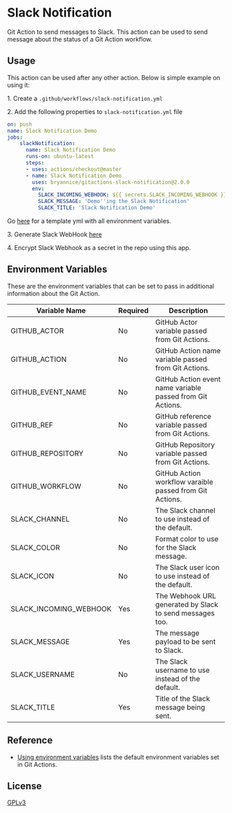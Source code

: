 # Slack Notification

Git Action to send messages to Slack. This action can be used to send message about the status of a Git Action workflow. 

## Usage 

This action can be used after any other action. Below is simple example on using it:

1\. Create a `.github/workflows/slack-notification.yml`

2\. Add the following properties to `slack-notification.yml` file

```yaml
on: push
name: Slack Notification Demo
jobs:
    slackNotification:
      name: Slack Notification Demo
      runs-on: ubuntu-latest
      steps:
      - uses: actions/checkout@master
      - name: Slack Notification Demo
        uses: bryannice/gitactions-slack-notification@2.0.0
        env:
          SLACK_INCOMING_WEBHOOK: ${{ secrets.SLACK_INCOMING_WEBHOOK }}
          SLACK_MESSAGE: 'Demo''ing the Slack Notification'
          SLACK_TITLE: 'Slack Notification Demo'
```

Go [here](deployment/git-actions/template_slack_notification.yml) for a template yml with all environment variables.

3\. Generate Slack WebHook [here](https://entelexeia.slack.com/apps/A0F7XDUAZ-incoming-webhooks?next_id=0)

4\. Encrypt Slack Webhook as a secret in the repo using this app. 



## Environment Variables
These are the environment variables that can be set to pass in additional information about the Git Action.

| Variable Name          | Required | Description                                                |
| ---------------------- | -------- | ---------------------------------------------------------- |
| GITHUB_ACTOR           | No       | GitHub Actor variable passed from Git Actions.             |
| GITHUB_ACTION          | No       | GitHub Action name variable passed from Git Actions.       |
| GITHUB_EVENT_NAME      | No       | GitHub Action event name variable passed from Git Actions. |
| GITHUB_REF             | No       | GitHub reference variable passed from Git Actions.         |
| GITHUB_REPOSITORY      | No       | GitHub Repository variable passed from Git Actions.        |
| GITHUB_WORKFLOW        | No       | GitHub Action workflow varaible passed from Git Actions.   |
| SLACK_CHANNEL          | No       | The Slack channel to use instead of the default.           |
| SLACK_COLOR            | No       | Format color to use for the Slack message.                 |
| SLACK_ICON             | No       | The Slack user icon to use instead of the default.         |
| SLACK_INCOMING_WEBHOOK | Yes      | The Webhook URL generated by Slack to send messages too.   |
| SLACK_MESSAGE          | Yes      | The message payload to be sent to Slack.                   |
| SLACK_USERNAME         | No       | The Slack username to use instead of the default.          |
| SLACK_TITLE            | Yes      | Title of the Slack message being sent.                     |


## Reference
* [Using environment variables](https://help.github.com/en/actions/automating-your-workflow-with-github-actions/using-environment-variables) lists the default environment variables set in Git Actions.

## License
[GPLv3](LICENSE)
